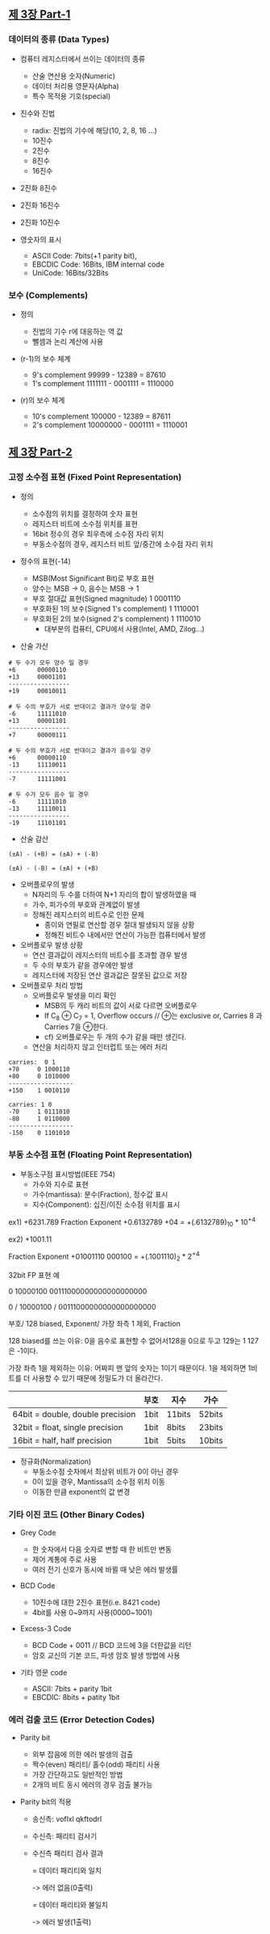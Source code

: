 
## [제 3장 Part-1](https://www.youtube.com/watch?v=aSocCv3SC2k&list=PLc8fQ-m7b1hCHTT7VH2oo0Ng7Et096dYc&index=6)

### 데이터의 종류 (Data Types)

- 컴퓨터 레지스터에서 쓰이는 데이터의 종류
  - 산술 연산용 숫자(Numeric)
  - 데이터 처리용 영문자(Alpha)
  - 특수 목적용 기호(special)

- 진수와 진법
  - radix: 진법의 기수에 해당(10, 2, 8, 16 ...)
  - 10진수
  - 2진수
  - 8진수
  - 16진수

- 2진화 8진수
- 2진화 16진수
- 2진화 10진수
- 영숫자의 표시
  - ASCII Code: 7bits(+1 parity bit),
  - EBCDIC Code: 16Bits, IBM internal code
  - UniCode: 16Bits/32Bits


### 보수 (Complements)

- 정의
  - 진법의 기수 r에 대응하는 역 값
  - 뺄셈과 논리 계산에 사용

- (r-1)의 보수 체계
  - 9's complement 99999 - 12389 = 87610
  - 1's complement 1111111 - 0001111 = 1110000

- (r)의 보수 체계
  - 10's complement 100000 - 12389 = 87611
  - 2's complement 10000000 - 0001111 = 1110001


## [제 3장 Part-2](https://www.youtube.com/watch?v=bysGzutpRgc&list=PLc8fQ-m7b1hCHTT7VH2oo0Ng7Et096dYc&index=7)

### 고정 소수점 표현 (Fixed Point Representation)

- 정의
  - 소수점의 위치를 결정하여 숫자 표현
  - 레지스터 비트에 소수점 위치를 표현
  - 16bit 정수의 경우 최우측에 소수점 자리 위치
  - 부동소수점의 경우, 레지스터 비트 앞/중간에 소수점 자리 위치

- 정수의 표현(-14)
  - MSB(Most Significant Bit)로 부호 표현
  - 양수는 MSB -> 0, 음수는 MSB -> 1
  - 부호 절대값 표현(Signed magnitude)   1 0001110
  - 부호화된 1의 보수(Signed 1's complement)   1 1110001
  - 부호화된 2의 보수(signed 2's complement)   1 1110010
    - 대부분의 컴퓨터, CPU에서 사용(Intel, AMD, Zilog...)

- 산술 가산

```
# 두 수가 모두 양수 일 경우
+6		00000110
+13		00001101
-----------------
+19		00010011

# 두 수의 부호가 서로 반대이고 결과가 양수일 경우
-6		11111010
+13		00001101
-----------------
+7		00000111

# 두 수의 부호가 서로 반대이고 결과가 음수일 경우
+6		00000110
-13		11110011
-----------------
-7		11111001

# 두 수가 모두 음수 일 경우
-6		11111010
-13		11110011
-----------------
-19		11101101
```

- 산술 감산

```
(±A) - (+B) = (±A) + (-B)

(±A) - (-B) = (±A) + (+B)
```

- 오버플로우의 발생
  - N자리의 두 수를 더하여 N+1 자리의 합이 발생하였을 때
  - 가수, 피가수의 부호와 관계없이 발생
  - 정해진 레지스터의 비트수로 인한 문제
    - 종이와 연필로 연산할 경우 절대 발생되지 않을 상황
    - 정해진 비트수 내에서만 연산이 가능한 컴퓨터에서 발생
- 오버플로우 발생 상황
  - 연산 결과값이 레지스터의 비트수를 초과할 경우 발생
  - 두 수의 부호가 같을 경우에만 발생
  - 레지스터에 저장된 연산 결과값은 잘못된 값으로 저장
- 오버플로우 처리 방법
  - 오버플로우 발생을 미리 확인
    - MSB의 두 캐리 비트의 값이 서로 다르면 오버플로우
    - If C<sub>8</sub> ⊕ C<sub>7</sub> = 1, Overflow occurs // ⊕는 exclusive or, Carries 8 과 Carries 7을 ⊕한다.
    - cf) 오버플로우는 두 개의 수가 같을 때만 생긴다.
  - 연산을 처리하지 않고 인터럽트 또는 에러 처리

```
carries:  0 1
+70		0 1000110
+80		0 1010000
------------------
+150	1 0010110

carries: 1 0
-70		1 0111010
-80		1 0110000
------------------
-150	0 1101010
```



### 부동 소수점 표현 (Floating Point Representation)

- 부동소구점 표시방법(IEEE 754)
  - 가수와 지수로 표현
  - 가수(mantissa): 분수(Fraction), 정수값 표시
  - 지수(Component): 십진/이진 소수점 위치를 표시

ex1) +6231.789
Fraction		Exponent
+0.6132789		+04
= +(.6132789)<sub>10</sub> * 10<sup>+4</sup>

ex2) +1001.11

Fraction		Exponent
+01001110	000100
= +(.1001110)<sub>2</sub> * 2<sup>+4</sup>

32bit FP 표현 예

0 10000100 00111000000000000000000

0      / 10000100                    / 00111000000000000000000

부호/ 128 biased, Exponent/ 가장 좌측 1 제외, Fraction

128 biased를 쓰는 이유: 0을 음수로 표현할 수 없어서128을 0으로 두고 129는 1 127은 -1이다.

가장 좌측 1을 제외하는 이유: 어짜피 맨 앞의 숫자는 1이기 때문이다. 1을 제외하면 1비트를 더 사용할 수 있기 때문에 정밀도가 더 올라간다. 

|                                  | 부호 | 지수   | 가수   |
| -------------------------------- | ---- | ------ | ------ |
| 64bit = double, double precision | 1bit | 11bits | 52bits |
| 32bit =  float, single precision | 1bit | 8bits  | 23bits |
| 16bit = half, half precision     | 1bit | 5bits  | 10bits |

- 정규화(Normalization)
  - 부동소수점 숫자에서 최상위 비트가 0이 아닌 경우
  - 0이 있을 경우, Mantissa의 소수점 위치 이동
  - 이동한 만큼 exponent의 값 변경

### 기타 이진 코드 (Other Binary Codes)

- Grey Code
  - 한 숫자에서 다음 숫자로 변할 때 한 비트만 변동
  - 제어 계통에 주로 사용
  - 여러 전기 신호가 동시에 바뀔 때 낮은 에러 발생률

- BCD Code
  - 10진수에 대한 2진수 표현(i.e. 8421 code)
  - 4bit를 사용 0~9까지 사용(0000~1001)

- Excess-3 Code
  - BCD Code + 0011 // BCD 코드에 3을 더한값을 리턴
  - 암호 교신의 기본 코드, 파생 암호 발생 방법에 사용

- 기타 영문 code
  - ASCII: 7bits + parity 1bit
  - EBCDIC: 8bits + patity 1bit


### 에러 검출 코드 (Error Detection Codes)

- Parity bit

  - 외부 잡음에 의한 에러 발생의 검출
  - 짝수(even) 패리티/ 홀수(odd) 패리티 사용
  - 가장 간단하고도 일반적인 방법
  - 2개의 비트 동시 에러의 경우 검출 불가능

- Parity bit의 적용

  - 송신측: voflxl qkftodrl

  - 수신측: 패리티 검사기

  - 수신측 패리티 검사 결과

    = 데이터 패리티와 일치

    -> 에러 없음(0출력)

    = 데이터 패리티와 불일치

    -> 에러 발생(1출력)